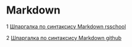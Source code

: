 # Markdown

1 [Шпаргалка по синтаксису Markdown rsschool](https://ydmitry.ru/blog/rukovodstvo-po-markdown-dlya-uproshcheniya-veb-razrabotki/)

2 [Шпаргалка по синтаксису Markdown github](https://gist.github.com/fomvasss/8dd8cd7f88c67a4e3727f9d39224a84c)

